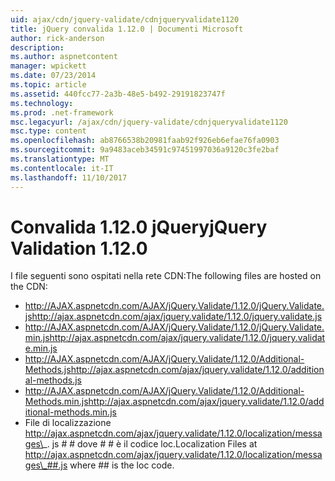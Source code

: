 ```yaml
---
uid: ajax/cdn/jquery-validate/cdnjqueryvalidate1120
title: jQuery convalida 1.12.0 | Documenti Microsoft
author: rick-anderson
description: 
ms.author: aspnetcontent
manager: wpickett
ms.date: 07/23/2014
ms.topic: article
ms.assetid: 440fcc77-2a3b-48e5-b492-29191823747f
ms.technology: 
ms.prod: .net-framework
msc.legacyurl: /ajax/cdn/jquery-validate/cdnjqueryvalidate1120
msc.type: content
ms.openlocfilehash: ab8766538b20981faab92f926eb6efae76fa0903
ms.sourcegitcommit: 9a9483aceb34591c97451997036a9120c3fe2baf
ms.translationtype: MT
ms.contentlocale: it-IT
ms.lasthandoff: 11/10/2017
---
```

<a name="jquery-validation-1120"></a><span data-ttu-id="74769-102">Convalida 1.12.0 jQuery</span><span class="sxs-lookup"><span data-stu-id="74769-102">jQuery Validation 1.12.0</span></span>
====================
<span data-ttu-id="74769-103">I file seguenti sono ospitati nella rete CDN:</span><span class="sxs-lookup"><span data-stu-id="74769-103">The following files are hosted on the CDN:</span></span>

- <span data-ttu-id="74769-104">http://AJAX.aspnetcdn.com/AJAX/jQuery.Validate/1.12.0/jQuery.Validate.js</span><span class="sxs-lookup"><span data-stu-id="74769-104">http://ajax.aspnetcdn.com/ajax/jquery.validate/1.12.0/jquery.validate.js</span></span>
- <span data-ttu-id="74769-105">http://AJAX.aspnetcdn.com/AJAX/jQuery.Validate/1.12.0/jQuery.Validate.min.js</span><span class="sxs-lookup"><span data-stu-id="74769-105">http://ajax.aspnetcdn.com/ajax/jquery.validate/1.12.0/jquery.validate.min.js</span></span>
- <span data-ttu-id="74769-106">http://AJAX.aspnetcdn.com/AJAX/jQuery.Validate/1.12.0/Additional-Methods.js</span><span class="sxs-lookup"><span data-stu-id="74769-106">http://ajax.aspnetcdn.com/ajax/jquery.validate/1.12.0/additional-methods.js</span></span>
- <span data-ttu-id="74769-107">http://AJAX.aspnetcdn.com/AJAX/jQuery.Validate/1.12.0/Additional-Methods.min.js</span><span class="sxs-lookup"><span data-stu-id="74769-107">http://ajax.aspnetcdn.com/ajax/jquery.validate/1.12.0/additional-methods.min.js</span></span>
- <span data-ttu-id="74769-108">File di localizzazione http://ajax.aspnetcdn.com/ajax/jquery.validate/1.12.0/localization/messages\_. js # # dove # # è il codice loc.</span><span class="sxs-lookup"><span data-stu-id="74769-108">Localization Files at http://ajax.aspnetcdn.com/ajax/jquery.validate/1.12.0/localization/messages\_##.js where ## is the loc code.</span></span>
